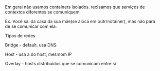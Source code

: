 Em geral não usamos containers isolados. recisamos que serviços de contextos diferentes se comuniquem

Ex. Você sai da casa da sua mãe(se aloca em outrrnotainer), mas não pára de se comunicar com ela.

Tipos de redes

Bridge - default, usa DNS

Host - usa a do host, mesmom IP

Overlay - hosts distribuidos que se comunicam entre si
